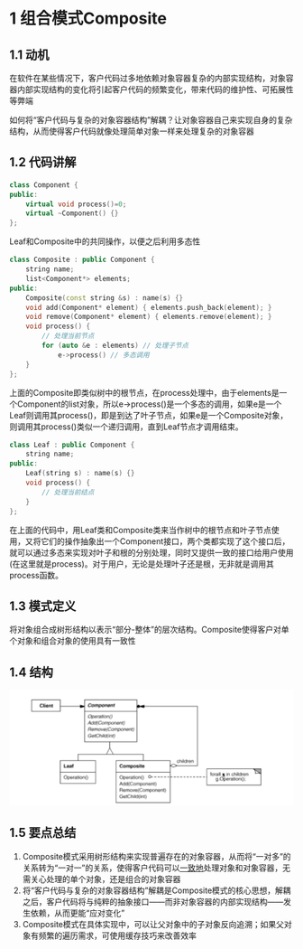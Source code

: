 # 1 组合模式Composite

## 1.1 动机

在软件在某些情况下，客户代码过多地依赖对象容器复杂的内部实现结构，对象容器内部实现结构的变化将引起客户代码的频繁变化，带来代码的维护性、可拓展性等弊端

如何将“客户代码与复杂的对象容器结构”解耦？让对象容器自己来实现自身的复杂结构，从而使得客户代码就像处理简单对象一样来处理复杂的对象容器

## 1.2 代码讲解

```C++
class Component {
public:
    virtual void process()=0;
    virtual ~Component() {}
};
```

Leaf和Composite中的共同操作，以便之后利用多态性

```c++
class Composite : public Component {
    string name;
    list<Component*> elements;
public:
    Composite(const string &s) : name(s) {}
    void add(Component* element) { elements.push_back(element); }
    void remove(Component* element) { elements.remove(element); }
    void process() {
        // 处理当前节点
        for (auto &e : elements) // 处理子节点
            e->process() // 多态调用
    }
};
```

上面的Composite即类似树中的根节点，在process处理中，由于elements是一个Component的list对象，所以e->process()是一个多态的调用，如果e是一个Leaf则调用其process()，即是到达了叶子节点，如果e是一个Composite对象，则调用其process()类似一个递归调用，直到Leaf节点才调用结束。

```c++
class Leaf : public Component {
    string name;
public:
    Leaf(string s) : name(s) {}
    void process() {
        // 处理当前结点
    }
};
```

在上面的代码中，用Leaf类和Composite类来当作树中的根节点和叶子节点使用，又将它们的操作抽象出一个Component接口，两个类都实现了这个接口后，就可以通过多态来实现对叶子和根的分别处理，同时又提供一致的接口给用户使用(在这里就是process)。对于用户，无论是处理叶子还是根，无非就是调用其process函数。

## 1.3 模式定义

将对象组合成树形结构以表示“部分-整体”的层次结构。Composite使得客户对单个对象和组合对象的使用具有一致性

## 1.4 结构

![](../img/组合模式结构.png)

## 1.5 要点总结

1. Composite模式采用树形结构来实现普遍存在的对象容器，从而将“一对多”的关系转为“一对一”的关系，使得客户代码可以<u>一致地</u>处理对象和对象容器，无需关心处理的单个对象，还是组合的对象容器
2. 将“客户代码与复杂的对象容器结构”解耦是Composite模式的核心思想，解耦之后，客户代码将与纯粹的抽象接口——而非对象容器的内部实现结构——发生依赖，从而更能“应对变化”
3. Composite模式在具体实现中，可以让父对象中的子对象反向追溯；如果父对象有频繁的遍历需求，可使用缓存技巧来改善效率



